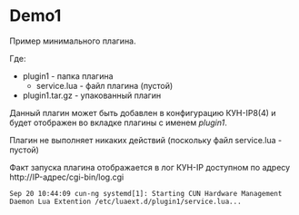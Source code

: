 # Demo1
Пример минимального плагина.

Где:
- plugin1 - папка плагина
  - service.lua  - файл плагина (пустой)
- plugin1.tar.gz - упакованный плагин 

Данный плагин может быть добавлен в конфигурацию КУН-IP8(4) и будет отображен во вкладке плагины с именем *plugin1*.

Плагин не выполняет никаких действий (поскольку файл service.lua - пустой)

Факт запуска плагина отображается в лог КУН-IP доступном по адресу http://IP-адрес/cgi-bin/log.cgi

```
Sep 20 10:44:09 cun-ng systemd[1]: Starting CUN Hardware Management Daemon Lua Extention /etc/luaext.d/plugin1/service.lua...
```